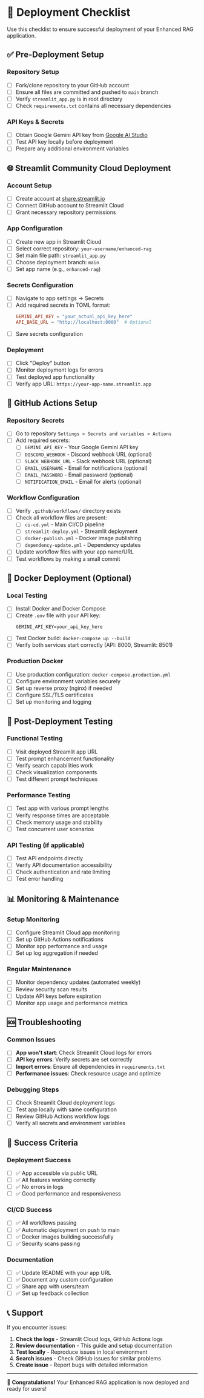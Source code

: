 # 🚀 Deployment Checklist

Use this checklist to ensure successful deployment of your Enhanced RAG application.

## ✅ Pre-Deployment Setup

### Repository Setup
- [ ] Fork/clone repository to your GitHub account
- [ ] Ensure all files are committed and pushed to `main` branch
- [ ] Verify `streamlit_app.py` is in root directory
- [ ] Check `requirements.txt` contains all necessary dependencies

### API Keys & Secrets
- [ ] Obtain Google Gemini API key from [Google AI Studio](https://ai.google.dev/)
- [ ] Test API key locally before deployment
- [ ] Prepare any additional environment variables

## 🌐 Streamlit Community Cloud Deployment

### Account Setup
- [ ] Create account at [share.streamlit.io](https://share.streamlit.io/)
- [ ] Connect GitHub account to Streamlit Cloud
- [ ] Grant necessary repository permissions

### App Configuration
- [ ] Create new app in Streamlit Cloud
- [ ] Select correct repository: `your-username/enhanced-rag`
- [ ] Set main file path: `streamlit_app.py`
- [ ] Choose deployment branch: `main`
- [ ] Set app name (e.g., `enhanced-rag`)

### Secrets Configuration
- [ ] Navigate to app settings → Secrets
- [ ] Add required secrets in TOML format:
  ```toml
  GEMINI_API_KEY = "your_actual_api_key_here"
  API_BASE_URL = "http://localhost:8000"  # Optional
  ```
- [ ] Save secrets configuration

### Deployment
- [ ] Click "Deploy" button
- [ ] Monitor deployment logs for errors
- [ ] Test deployed app functionality
- [ ] Verify app URL: `https://your-app-name.streamlit.app`

## 🔧 GitHub Actions Setup

### Repository Secrets
- [ ] Go to repository `Settings > Secrets and variables > Actions`
- [ ] Add required secrets:
  - [ ] `GEMINI_API_KEY` - Your Google Gemini API key
  - [ ] `DISCORD_WEBHOOK` - Discord webhook URL (optional)
  - [ ] `SLACK_WEBHOOK_URL` - Slack webhook URL (optional)
  - [ ] `EMAIL_USERNAME` - Email for notifications (optional)
  - [ ] `EMAIL_PASSWORD` - Email password (optional)
  - [ ] `NOTIFICATION_EMAIL` - Email for alerts (optional)

### Workflow Configuration
- [ ] Verify `.github/workflows/` directory exists
- [ ] Check all workflow files are present:
  - [ ] `ci-cd.yml` - Main CI/CD pipeline
  - [ ] `streamlit-deploy.yml` - Streamlit deployment
  - [ ] `docker-publish.yml` - Docker image publishing
  - [ ] `dependency-update.yml` - Dependency updates
- [ ] Update workflow files with your app name/URL
- [ ] Test workflows by making a small commit

## 🐳 Docker Deployment (Optional)

### Local Testing
- [ ] Install Docker and Docker Compose
- [ ] Create `.env` file with your API key:
  ```env
  GEMINI_API_KEY=your_api_key_here
  ```
- [ ] Test Docker build: `docker-compose up --build`
- [ ] Verify both services start correctly (API: 8000, Streamlit: 8501)

### Production Docker
- [ ] Use production configuration: `docker-compose.production.yml`
- [ ] Configure environment variables securely
- [ ] Set up reverse proxy (nginx) if needed
- [ ] Configure SSL/TLS certificates
- [ ] Set up monitoring and logging

## 🧪 Post-Deployment Testing

### Functional Testing
- [ ] Visit deployed Streamlit app URL
- [ ] Test prompt enhancement functionality
- [ ] Verify search capabilities work
- [ ] Check visualization components
- [ ] Test different prompt techniques

### Performance Testing
- [ ] Test app with various prompt lengths
- [ ] Verify response times are acceptable
- [ ] Check memory usage and stability
- [ ] Test concurrent user scenarios

### API Testing (if applicable)
- [ ] Test API endpoints directly
- [ ] Verify API documentation accessibility
- [ ] Check authentication and rate limiting
- [ ] Test error handling

## 📊 Monitoring & Maintenance

### Setup Monitoring
- [ ] Configure Streamlit Cloud app monitoring
- [ ] Set up GitHub Actions notifications
- [ ] Monitor app performance and usage
- [ ] Set up log aggregation if needed

### Regular Maintenance
- [ ] Monitor dependency updates (automated weekly)
- [ ] Review security scan results
- [ ] Update API keys before expiration
- [ ] Monitor app usage and performance metrics

## 🆘 Troubleshooting

### Common Issues
- [ ] **App won't start**: Check Streamlit Cloud logs for errors
- [ ] **API key errors**: Verify secrets are set correctly
- [ ] **Import errors**: Ensure all dependencies in `requirements.txt`
- [ ] **Performance issues**: Check resource usage and optimize

### Debugging Steps
- [ ] Check Streamlit Cloud deployment logs
- [ ] Test app locally with same configuration
- [ ] Review GitHub Actions workflow logs
- [ ] Verify all secrets and environment variables

## 🎉 Success Criteria

### Deployment Success
- [ ] ✅ App accessible via public URL
- [ ] ✅ All features working correctly
- [ ] ✅ No errors in logs
- [ ] ✅ Good performance and responsiveness

### CI/CD Success
- [ ] ✅ All workflows passing
- [ ] ✅ Automatic deployment on push to main
- [ ] ✅ Docker images building successfully
- [ ] ✅ Security scans passing

### Documentation
- [ ] ✅ Update README with your app URL
- [ ] ✅ Document any custom configuration
- [ ] ✅ Share app with users/team
- [ ] ✅ Set up feedback collection

## 📞 Support

If you encounter issues:

1. **Check the logs** - Streamlit Cloud logs, GitHub Actions logs
2. **Review documentation** - This guide and setup documentation
3. **Test locally** - Reproduce issues in local environment
4. **Search issues** - Check GitHub issues for similar problems
5. **Create issue** - Report bugs with detailed information

---

🎊 **Congratulations!** Your Enhanced RAG application is now deployed and ready for users!

